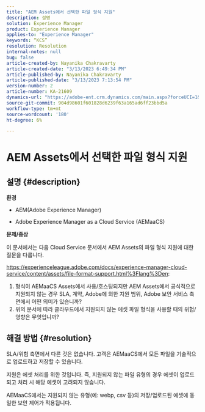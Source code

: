 ```yaml
---
title: "AEM Assets에서 선택한 파일 형식 지원"
description: 설명
solution: Experience Manager
product: Experience Manager
applies-to: "Experience Manager"
keywords: “KCS”
resolution: Resolution
internal-notes: null
bug: false
article-created-by: Nayanika Chakravarty
article-created-date: "3/13/2023 6:49:34 PM"
article-published-by: Nayanika Chakravarty
article-published-date: "3/13/2023 7:13:54 PM"
version-number: 2
article-number: KA-21609
dynamics-url: "https://adobe-ent.crm.dynamics.com/main.aspx?forceUCI=1&pagetype=entityrecord&etn=knowledgearticle&id=005662c9-cfc1-ed11-83ff-6045bd0065b6"
source-git-commit: 904d98601f601828d6239f63a165ad6ff23bbd5a
workflow-type: tm+mt
source-wordcount: '180'
ht-degree: 6%

---
```


# AEM Assets에서 선택한 파일 형식 지원

## 설명 {#description}


<b>환경</b>

- AEM(Adobe Experience Manager)

- Adobe Experience Manager as a Cloud Service (AEMaaCS)

<b>문제/증상</b>

이 문서에서는 다음 Cloud Service 문서에서 AEM Assets의 파일 형식 지원에 대한 질문을 다룹니다.

https://experienceleague.adobe.com/docs/experience-manager-cloud-service/content/assets/file-format-support.html%3Flang%3Den:


1. 형식이 AEMaaCS Assets에서 사용/호스팅되지만 AEM Assets에서 공식적으로 지원되지 않는 경우 SLA, 계약, Adobe에 의한 지원 범위, Adobe 보안 서비스 측면에서 어떤 의미가 있습니까?
2. 위의 문서에 따라 클라우드에서 지원되지 않는 에셋 파일 형식을 사용할 때의 위험/영향은 무엇입니까?



## 해결 방법 {#resolution}


SLA/위험 측면에서 다른 것은 없습니다. 고객은 AEMaaCS에서 모든 파일을 기술적으로 업로드하고 저장할 수 있습니다.

지원은 에셋 처리를 위한 것입니다. 즉, 지원되지 않는 파일 유형의 경우 에셋이 업로드되고 처리 시 해당 에셋이 고려되지 않습니다.

AEMaaCS에서는 지원되지 않는 유형(예: webp, csv 등)의 저장/업로드된 에셋에 동일한 보안 제어가 적용됩니다.
